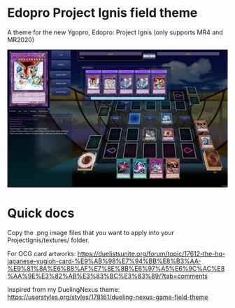 # Edopro Project Ignis field theme
A theme for the new Ygopro, Edopro: Project Ignis (only supports MR4 and MR2020)

![Image description](https://raw.githubusercontent.com/sefeiba/edopro-project-ignis-theme/master/ss2.png)

# Quick docs

Copy the .png image files that you want to apply into your ProjectIgnis/textures/ folder.

For OCG card artworks: https://duelistsunite.org/forum/topic/17612-the-hq-japanese-yugioh-card-%E9%AB%98%E7%94%BB%E8%B3%AA-%E9%81%8A%E6%88%AF%E7%8E%8B%E6%97%A5%E6%9C%AC%E8%AA%9E%E3%82%AB%E3%83%BC%E3%83%89/?tab=comments

Inspired from my DuelingNexus theme: https://userstyles.org/styles/178161/dueling-nexus-game-field-theme
